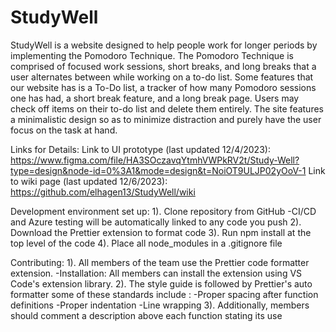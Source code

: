 # StudyWell

StudyWell is a website designed to help people work for longer periods by implementing the Pomodoro Technique. The Pomodoro Technique is comprised of focused work sessions, short breaks, and long breaks that a user alternates between while working on a to-do list. Some features that our website has is a To-Do list, a tracker of how many Pomodoro sessions one has had, a short break feature, and a long break page. Users may check off items on their to-do list and delete them entirely. The site features a minimalistic design so as to minimize distraction and purely have the user focus on the task at hand.

Links for Details:
Link to UI prototype (last updated 12/4/2023): https://www.figma.com/file/HA3SOczavqYtmhVWPkRV2t/Study-Well?type=design&node-id=0%3A1&mode=design&t=NoiOT9ULJP02yOoV-1
Link to wiki page (last updated 12/6/2023): https://github.com/elhagen13/StudyWell/wiki

Development environment set up:
1). Clone repository from GitHub
-CI/CD and Azure testing will be automatically linked to any code you push
2). Download the Prettier extension to format code
3). Run npm install at the top level of the code
4). Place all node_modules in a .gitignore file

Contributing:
1). All members of the team use the Prettier code formatter extension.
-Installation: All members can install the extension using VS Code's extension library.
2). The style guide is followed by Prettier's auto formatter some of these standards include :
-Proper spacing after function definitions
-Proper indentation
-Line wrapping
3). Additionally, members should comment a description above each function stating its use
